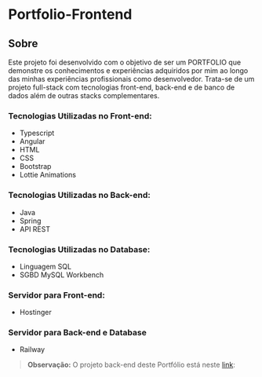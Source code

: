 # Portfolio-Frontend

## Sobre

Este projeto foi desenvolvido com o objetivo de ser um PORTFOLIO que demonstre os conhecimentos e experiências adquiridos por mim ao longo das minhas experiências profissionais como desenvolvedor. 
Trata-se de um projeto full-stack com tecnologias front-end, back-end e de banco de dados além de outras stacks complementares.

### Tecnologias Utilizadas no Front-end:

- Typescript
- Angular
- HTML
- CSS
- Bootstrap
- Lottie Animations

### Tecnologias Utilizadas no Back-end:

- Java
- Spring
- API REST

### Tecnologias Utilizadas no Database:

- Linguagem SQL
- SGBD MySQL Workbench

### Servidor para Front-end:

- Hostinger

### Servidor para Back-end e Database

- Railway

> **Observação:** O projeto back-end deste Portfólio está neste [link](https://github.com/ricardoalves21/Portfolio-Backend): 
